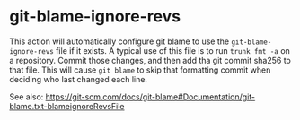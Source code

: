 # git-blame-ignore-revs

This action will automatically configure git blame to use the `git-blame-ignore-revs` file if it
exists. A typical use of this file is to run `trunk fmt -a` on a repository. Commit those changes,
and then add tha git commit sha256 to that file. This will cause `git blame` to skip that formatting
commit when deciding who last changed each line.

See also: https://git-scm.com/docs/git-blame#Documentation/git-blame.txt-blameignoreRevsFile
